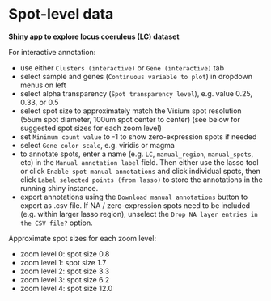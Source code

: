 Spot-level data
===============

**Shiny app to explore locus coeruleus (LC) dataset**

For interactive annotation:
- use either `Clusters (interactive)` or `Gene (interactive)` tab
- select sample and genes (`Continuous variable to plot`) in dropdown menus on left
- select alpha transparency (`Spot transparency level`), e.g. value 0.25, 0.33, or 0.5
- select spot size to approximately match the Visium spot resolution (55um spot diameter, 100um spot center to center) (see below for suggested spot sizes for each zoom level)
- set `Minimum count value` to -1 to show zero-expression spots if needed
- select `Gene color scale`, e.g. viridis or magma
- to annotate spots, enter a name (e.g. `LC`, `manual_region`, `manual_spots`, etc) in the `Manual annotation label` field. Then either use the lasso tool or click `Enable spot manual annotations` and click individual spots, then click `Label selected points (from lasso)` to store the annotations in the running shiny instance.
- export annotations using the `Download manual annotations` button to export as .csv file. If NA / zero-expression spots need to be included (e.g. within larger lasso region), unselect the `Drop NA layer entries in the CSV file?` option.


Approximate spot sizes for each zoom level:
- zoom level 0: spot size 0.8
- zoom level 1: spot size 1.7
- zoom level 2: spot size 3.3
- zoom level 3: spot size 6.2
- zoom level 4: spot size 12.0

